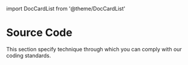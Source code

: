 import DocCardList from '@theme/DocCardList'

# Source Code

This section specify technique through which you can comply with our coding standards.

<DocCardList />
